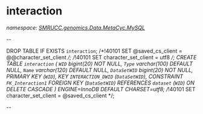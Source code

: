﻿# interaction
_namespace: [SMRUCC.genomics.Data.MetaCyc.MySQL](./index.md)_

--
 
 DROP TABLE IF EXISTS `interaction`;
 /*!40101 SET @saved_cs_client = @@character_set_client */;
 /*!40101 SET character_set_client = utf8 */;
 CREATE TABLE `interaction` (
 `WID` bigint(20) NOT NULL,
 `Type` varchar(100) DEFAULT NULL,
 `Name` varchar(120) DEFAULT NULL,
 `DataSetWID` bigint(20) NOT NULL,
 PRIMARY KEY (`WID`),
 KEY `INTERACTION_DWID` (`DataSetWID`),
 CONSTRAINT `FK_Interaction1` FOREIGN KEY (`DataSetWID`) REFERENCES `dataset` (`WID`) ON DELETE CASCADE
 ) ENGINE=InnoDB DEFAULT CHARSET=utf8;
 /*!40101 SET character_set_client = @saved_cs_client */;
 
 --




